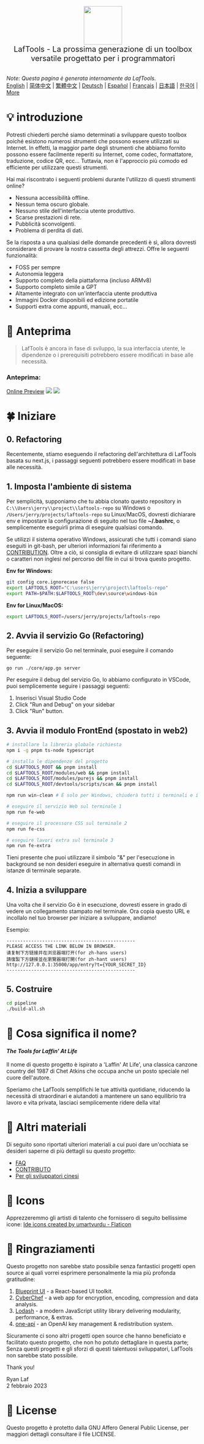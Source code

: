 <p align="center">
<img width="100" src="https://github.com/work7z/LafTools/blob/dev/modules/web2/public/static/icon.png?raw=true"></img>
<br>
<span style="font-size:20px">LafTools - La prossima generazione di un toolbox versatile progettato per i programmatori
</span>
<!-- <center>
<div style="text-align:center;">
<a target="_blank" href="http://cloud.laf-tools.com">Anteprima della versione Insider di LafTools</a>
</div>
</center> -->
<br><br>
</p>

<i>Note: Questa pagina è generata internamente da LafTools.</i> <br/> [English](/docs/en_US)  |  [简体中文](/docs/zh_CN)  |  [繁體中文](/docs/zh_HK)  |  [Deutsch](/docs/de)  |  [Español](/docs/es)  |  [Français](/docs/fr)  |  [日本語](/docs/ja)  |  [한국어](/docs/ko) | [More](/docs/) <br/>

# 💡 introduzione

Potresti chiederti perché siamo determinati a sviluppare questo toolbox poiché esistono numerosi strumenti che possono essere utilizzati su Internet. In effetti, la maggior parte degli strumenti che abbiamo fornito possono essere facilmente reperiti su Internet, come codec, formattatore, traduzione, codice QR, ecc… Tuttavia, non è l'approccio più comodo ed efficiente per utilizzare questi strumenti.

Hai mai riscontrato i seguenti problemi durante l'utilizzo di questi strumenti online?

- Nessuna accessibilità offline.
- Nessun tema oscuro globale.
- Nessuno stile dell'interfaccia utente produttivo.
- Scarse prestazioni di rete.
- Pubblicità sconvolgenti.
- Problema di perdita di dati.

Se la risposta a una qualsiasi delle domande precedenti è sì, allora dovresti considerare di provare la nostra cassetta degli attrezzi. Offre le seguenti funzionalità:

- FOSS per sempre
- Autonomia leggera
- Supporto completo della piattaforma (incluso ARMv8)
- Supporto completo simile a GPT
- Altamente integrato con un'interfaccia utente produttiva
- Immagini Docker disponibili ed edizione portatile
- Supporti extra come appunti, manuali, ecc...

# 🌠 Anteprima

> LafTools è ancora in fase di sviluppo, la sua interfaccia utente, le dipendenze o i prerequisiti potrebbero essere modificati in base alle necessità.

### Anteprima:

[Online Preview](http://cloud.laf-tools.com)
![](https://github.com/work7z/LafTools/blob/dev/devtools/images/preview.png?raw=true)
![](https://github.com/work7z/LafTools/blob/dev/devtools/images/preview-dark.png?raw=true)

# 🍀 Iniziare

## 0. Refactoring

Recentemente, stiamo eseguendo il refactoring dell'architettura di LafTools basata su next.js, i passaggi seguenti potrebbero essere modificati in base alle necessità.

## 1. Imposta l'ambiente di sistema

Per semplicità, supponiamo che tu abbia clonato questo repository in `C:\\Users\jerry\\project\\laftools-repo` su Windows o `/Users/jerry/projects/laftools-repo` su Linux/MacOS, dovresti dichiarare env e impostare la configurazione di seguito nel tuo file **~/.bashrc**, o semplicemente eseguirli prima di eseguire qualsiasi comando.

Se utilizzi il sistema operativo Windows, assicurati che tutti i comandi siano eseguiti in git-bash, per ulteriori informazioni fai riferimento a [CONTRIBUTION](./docs/CONTRIBUTION.md). Oltre a ciò, si consiglia di evitare di utilizzare spazi bianchi o caratteri non inglesi nel percorso del file in cui si trova questo progetto.

**Env for Windows:**

```bash
git config core.ignorecase false
export LAFTOOLS_ROOT="C:\users\jerry\project\laftools-repo"
export PATH=$PATH:$LAFTOOLS_ROOT\dev\source\windows-bin
```

**Env for Linux/MacOS:**

```bash
export LAFTOOLS_ROOT=/users/jerry/projects/laftools-repo
```

## 2. Avvia il servizio Go (Refactoring)

Per eseguire il servizio Go nel terminale, puoi eseguire il comando seguente:

```shell
go run ./core/app.go server
```

Per eseguire il debug del servizio Go, lo abbiamo configurato in VSCode, puoi semplicemente seguire i passaggi seguenti:

1. Inserisci Visual Studio Code
2. Click "Run and Debug" on your sidebar
3. Click "Run" button.

## 3. Avvia il modulo FrontEnd (spostato in web2)

```bash
# installare la libreria globale richiesta
npm i -g pnpm ts-node typescript

# installa le dipendenze del progetto
cd $LAFTOOLS_ROOT && pnpm install
cd $LAFTOOLS_ROOT/modules/web && pnpm install
cd $LAFTOOLS_ROOT/modules/purejs && pnpm install
cd $LAFTOOLS_ROOT/devtools/scripts/scan && pnpm install

npm run win-clean # È solo per Windows, chiuderà tutti i terminali e i processi precedenti.

# eseguire il servizio Web sul terminale 1
npm run fe-web

# eseguire il processore CSS sul terminale 2
npm run fe-css

# eseguire lavori extra sul terminale 3
npm run fe-extra

```

Tieni presente che puoi utilizzare il simbolo "&" per l'esecuzione in background se non desideri eseguire in alternativa questi comandi in istanze di terminale separate.

## 4. Inizia a sviluppare

Una volta che il servizio Go è in esecuzione, dovresti essere in grado di vedere un collegamento stampato nel terminale. Ora copia questo URL e incollalo nel tuo browser per iniziare a sviluppare, andiamo!

Esempio:

```output
-----------------------------------------------
PLEASE ACCESS THE LINK BELOW IN BROWSER.
请复制下方链接并在浏览器端打开(for zh-hans users)
請復製下方鏈接並在瀏覽器端打開(for zh-hant users)
http://127.0.0.1:35000/app/entry?t={YOUR_SECRET_ID}
-----------------------------------------------
```

## 5. Costruire

```bash
cd pipeline
./build-all.sh
```

# 🌱 Cosa significa il nome?

#### _The Tools for Laffin' At Life_

Il nome di questo progetto è ispirato a 'Laffin' At Life', una classica canzone country del 1987 di Chet Atkins che occupa anche un posto speciale nel cuore dell'autore.

Speriamo che LafTools semplifichi le tue attività quotidiane, riducendo la necessità di straordinari e aiutandoti a mantenere un sano equilibrio tra lavoro e vita privata, lasciaci semplicemente ridere della vita!

# 📑 Altri materiali

Di seguito sono riportati ulteriori materiali a cui puoi dare un'occhiata se desideri saperne di più dettagli su questo progetto:

- [FAQ](/docs/it/FAQ.md)
- [CONTRIBUTO](/docs/it/CONTRIBUTION.md)
- [Per gli sviluppatori cinesi](/devtools/notes/common/issues.md)

# 💐 Icons

Apprezzeremmo gli artisti di talento che fornissero di seguito bellissime icone:
<a href="https://www.flaticon.com/free-icons/ide" title="ide icons">Ide icons created by umartvurdu - Flaticon</a>

# 🙏 Ringraziamenti

Questo progetto non sarebbe stato possibile senza fantastici progetti open source ai quali vorrei esprimere personalmente la mia più profonda gratitudine:

1. [Blueprint UI](https://blueprintjs.com/) - a React-based UI toolkit.
1. [CyberChef](https://github.com/gchq/CyberChef/tree/master) - a web app for encryption, encoding, compression and data analysis.
1. [Lodash](https://github.com/lodash/lodash) - a modern JavaScript utility library delivering modularity, performance, & extras.
1. [one-api](https://github.com/songquanpeng/one-api) - an OpenAI key management & redistribution system.

Sicuramente ci sono altri progetti open source che hanno beneficiato e facilitato questo progetto, che non ho potuto dettagliare in questa parte; Senza questi progetti e gli sforzi di questi talentuosi sviluppatori, LafTools non sarebbe stato possibile.

Thank you!

Ryan Laf  
2 febbraio 2023

# 🪪 License

Questo progetto è protetto dalla GNU Affero General Public License, per maggiori dettagli consultare il file LICENSE.
